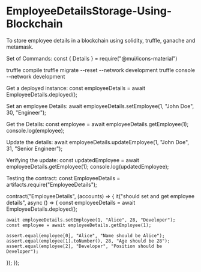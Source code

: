# EmployeeDetailsStorage-Using-Blockchain
To store employee details in a blockchain using solidity, truffle, ganache and metamask.

Set of Commands:
const { Details } = require("@mui/icons-material")

truffle compile
truffle migrate --reset --network development
truffle console --network development

Get a deployed instance:
const employeeDetails = await EmployeeDetails.deployed();

Set an employee Details:
await employeeDetails.setEmployee(1, "John Doe", 30, "Engineer");

Get the Details:
const employee = await employeeDetails.getEmployee(1);
console.log(employee);

Update the details:
await employeeDetails.updateEmployee(1, "John Doe", 31, "Senior Engineer");

Verifying the update:
const updatedEmployee = await employeeDetails.getEmployee(1);
console.log(updatedEmployee);


Testing the contract:
const EmployeeDetails = artifacts.require("EmployeeDetails");

contract("EmployeeDetails", (accounts) => {
  it("should set and get employee details", async () => {
    const employeeDetails = await EmployeeDetails.deployed();
    
    await employeeDetails.setEmployee(1, "Alice", 28, "Developer");
    const employee = await employeeDetails.getEmployee(1);
    
    assert.equal(employee[0], "Alice", "Name should be Alice");
    assert.equal(employee[1].toNumber(), 28, "Age should be 28");
    assert.equal(employee[2], "Developer", "Position should be Developer");
  });
});
